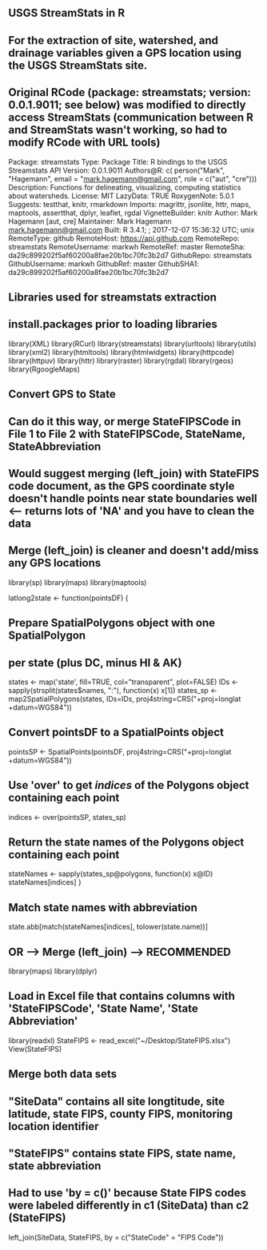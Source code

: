 ## USGS StreamStats in R

## For the extraction of site, watershed, and drainage variables given a GPS location using the USGS StreamStats site. 

## Original RCode (package: streamstats; version: 0.0.1.9011; see below) was modified to directly access StreamStats (communication between R and StreamStats wasn't working, so had to modify RCode with URL tools)

Package: streamstats
Type: Package
Title: R bindings to the USGS Streamstats API
Version: 0.0.1.9011
Authors@R: c(
    person("Mark", "Hagemann", email = "mark.hagemann@gmail.com",
           role = c("aut", "cre")))
Description: Functions for delineating, visualizing, computing statistics about
    watersheds.
License: MIT
LazyData: TRUE
RoxygenNote: 5.0.1
Suggests: testthat, knitr, rmarkdown
Imports: magrittr, jsonlite, httr, maps, maptools, assertthat, dplyr,
        leaflet, rgdal
VignetteBuilder: knitr
Author: Mark Hagemann [aut, cre]
Maintainer: Mark Hagemann <mark.hagemann@gmail.com>
Built: R 3.4.1; ; 2017-12-07 15:36:32 UTC; unix
RemoteType: github
RemoteHost: https://api.github.com
RemoteRepo: streamstats
RemoteUsername: markwh
RemoteRef: master
RemoteSha: da29c899202f5af60200a8fae20b1bc70fc3b2d7
GithubRepo: streamstats
GithubUsername: markwh
GithubRef: master
GithubSHA1: da29c899202f5af60200a8fae20b1bc70fc3b2d7

## Libraries used for streamstats extraction

## install.packages prior to loading libraries
library(XML)
library(RCurl)
library(streamstats)
library(urltools) 
library(utils)
library(xml2)
library(htmltools)
library(htmlwidgets)
library(httpcode)
library(httpuv)
library(httr)
library(raster)
library(rgdal)
library(rgeos)
library(RgoogleMaps)

## Convert GPS to State 

## Can do it this way, or merge StateFIPSCode in File 1 to File 2 with StateFIPSCode, StateName, StateAbbreviation

## Would suggest merging (left_join) with StateFIPS code document, as the GPS coordinate style doesn't handle points near state boundaries well <-- returns lots of 'NA' and you have to clean the data

## Merge (left_join) is cleaner and doesn't add/miss any GPS locations

library(sp)
library(maps)
library(maptools)

latlong2state <- function(pointsDF) {
## Prepare SpatialPolygons object with one SpatialPolygon
## per state (plus DC, minus HI & AK)
  states <- map('state', fill=TRUE, col="transparent", plot=FALSE)
  IDs <- sapply(strsplit(states$names, ":"), function(x) x[1])
  states_sp <- map2SpatialPolygons(states, IDs=IDs, proj4string=CRS("+proj=longlat +datum=WGS84"))

## Convert pointsDF to a SpatialPoints object 
  pointsSP <- SpatialPoints(pointsDF, proj4string=CRS("+proj=longlat +datum=WGS84"))

## Use 'over' to get _indices_ of the Polygons object containing each point 
  indices <- over(pointsSP, states_sp)

## Return the state names of the Polygons object containing each point
  stateNames <- sapply(states_sp@polygons, function(x) x@ID)
  stateNames[indices]
}

## Match state names with abbreviation
state.abb[match(stateNames[indices], tolower(state.name))]

## OR --> Merge (left_join) --> RECOMMENDED
library(maps)
library(dplyr)

## Load in Excel file that contains columns with 'StateFIPSCode', 'State Name', 'State Abbreviation'
library(readxl)
StateFIPS <- read_excel("~/Desktop/StateFIPS.xlsx")
View(StateFIPS)

## Merge both data sets

## "SiteData" contains all site longtitude, site latitude, state FIPS, county FIPS, monitoring location identifier

## "StateFIPS" contains state FIPS, state name, state abbreviation

## Had to use 'by = c()' because State FIPS codes were labeled differently in c1 (SiteData) than c2 (StateFIPS)
left_join(SiteData, StateFIPS, by = c("StateCode" = "FIPS Code"))